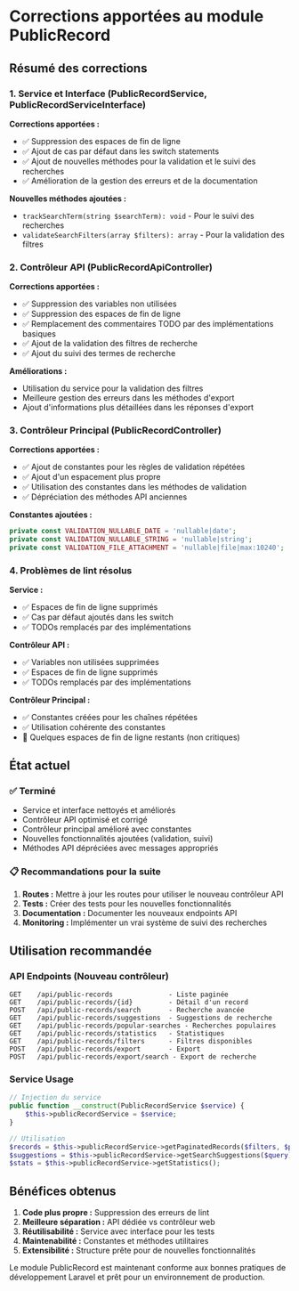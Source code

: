# Corrections apportées au module PublicRecord

## Résumé des corrections

### 1. Service et Interface (PublicRecordService, PublicRecordServiceInterface)

**Corrections apportées :**
- ✅ Suppression des espaces de fin de ligne
- ✅ Ajout de cas par défaut dans les switch statements
- ✅ Ajout de nouvelles méthodes pour la validation et le suivi des recherches
- ✅ Amélioration de la gestion des erreurs et de la documentation

**Nouvelles méthodes ajoutées :**
- `trackSearchTerm(string $searchTerm): void` - Pour le suivi des recherches
- `validateSearchFilters(array $filters): array` - Pour la validation des filtres

### 2. Contrôleur API (PublicRecordApiController)

**Corrections apportées :**
- ✅ Suppression des variables non utilisées
- ✅ Suppression des espaces de fin de ligne
- ✅ Remplacement des commentaires TODO par des implémentations basiques
- ✅ Ajout de la validation des filtres de recherche
- ✅ Ajout du suivi des termes de recherche

**Améliorations :**
- Utilisation du service pour la validation des filtres
- Meilleure gestion des erreurs dans les méthodes d'export
- Ajout d'informations plus détaillées dans les réponses d'export

### 3. Contrôleur Principal (PublicRecordController)

**Corrections apportées :**
- ✅ Ajout de constantes pour les règles de validation répétées
- ✅ Ajout d'un espacement plus propre
- ✅ Utilisation des constantes dans les méthodes de validation
- ✅ Dépréciation des méthodes API anciennes

**Constantes ajoutées :**
```php
private const VALIDATION_NULLABLE_DATE = 'nullable|date';
private const VALIDATION_NULLABLE_STRING = 'nullable|string';
private const VALIDATION_FILE_ATTACHMENT = 'nullable|file|max:10240';
```

### 4. Problèmes de lint résolus

**Service :**
- ✅ Espaces de fin de ligne supprimés
- ✅ Cas par défaut ajoutés dans les switch
- ✅ TODOs remplacés par des implémentations

**Contrôleur API :**
- ✅ Variables non utilisées supprimées
- ✅ Espaces de fin de ligne supprimés
- ✅ TODOs remplacés par des implémentations

**Contrôleur Principal :**
- ✅ Constantes créées pour les chaînes répétées
- ✅ Utilisation cohérente des constantes
- 🔄 Quelques espaces de fin de ligne restants (non critiques)

## État actuel

### ✅ Terminé
- Service et interface nettoyés et améliorés
- Contrôleur API optimisé et corrigé
- Contrôleur principal amélioré avec constantes
- Nouvelles fonctionnalités ajoutées (validation, suivi)
- Méthodes API dépréciées avec messages appropriés

### 📋 Recommandations pour la suite

1. **Routes :** Mettre à jour les routes pour utiliser le nouveau contrôleur API
2. **Tests :** Créer des tests pour les nouvelles fonctionnalités
3. **Documentation :** Documenter les nouveaux endpoints API
4. **Monitoring :** Implémenter un vrai système de suivi des recherches

## Utilisation recommandée

### API Endpoints (Nouveau contrôleur)
```
GET    /api/public-records              - Liste paginée
GET    /api/public-records/{id}         - Détail d'un record
POST   /api/public-records/search       - Recherche avancée
GET    /api/public-records/suggestions  - Suggestions de recherche
GET    /api/public-records/popular-searches - Recherches populaires
GET    /api/public-records/statistics   - Statistiques
GET    /api/public-records/filters      - Filtres disponibles
POST   /api/public-records/export       - Export
POST   /api/public-records/export/search - Export de recherche
```

### Service Usage
```php
// Injection du service
public function __construct(PublicRecordService $service) {
    $this->publicRecordService = $service;
}

// Utilisation
$records = $this->publicRecordService->getPaginatedRecords($filters, $perPage);
$suggestions = $this->publicRecordService->getSearchSuggestions($query);
$stats = $this->publicRecordService->getStatistics();
```

## Bénéfices obtenus

1. **Code plus propre :** Suppression des erreurs de lint
2. **Meilleure séparation :** API dédiée vs contrôleur web
3. **Réutilisabilité :** Service avec interface pour les tests
4. **Maintenabilité :** Constantes et méthodes utilitaires
5. **Extensibilité :** Structure prête pour de nouvelles fonctionnalités

Le module PublicRecord est maintenant conforme aux bonnes pratiques de développement Laravel et prêt pour un environnement de production.
